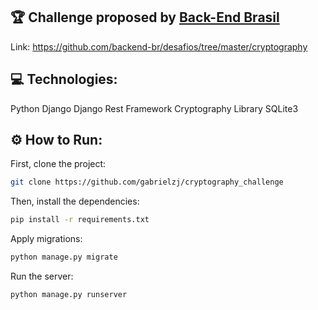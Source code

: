 ## :trophy: Challenge proposed by [Back-End Brasil](https://github.com/backend-br)
Link: https://github.com/backend-br/desafios/tree/master/cryptography
## 💻 Technologies:
Python
Django
Django Rest Framework
Cryptography Library
SQLite3

## :gear: How to Run:
First, clone the project:
```bash
git clone https://github.com/gabrielzj/cryptography_challenge
``` 

Then, install the dependencies:
```bash
pip install -r requirements.txt
```
Apply migrations:
```bash
python manage.py migrate
```

Run the server:
```bash
python manage.py runserver
```